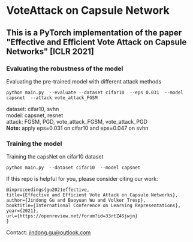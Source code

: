 # VoteAttack on Capsule Network

## This is a PyTorch implementation of the paper "Effective and Efficient Vote Attack on Capsule Networks" [ICLR 2021]

### Evaluating the robustness of the model

Evaluating the pre-trained model with different attack methods
```
python main.py  --evaluate --dataset cifar10  --eps 0.031  --model capsnet  --attack vote_attack_FGSM
```
dataset: cifar10, svhn <br />
model: capsnet, resnet <br />
attack: FGSM, PGD, vote_attack_FGSM, vote_attack_PGD <br />
**Note:** apply eps=0.031 on cifar10 and eps=0.047 on svhn 

### Training the model
Training the capsNet on cifar10 dataset
```
python main.py  --dataset cifar10  --model capsnet 
```

If this repo is helpful for you, please consider citing our work:
```
@inproceedings{gu2021effective,
title={Effective and Efficient Vote Attack on Capsule Networks},
author={Jindong Gu and Baoyuan Wu and Volker Tresp},
booktitle={International Conference on Learning Representations},
year={2021},
url={https://openreview.net/forum?id=33rtZ4Sjwjn}
}
```

Contact: jindong.gu@outlook.com


